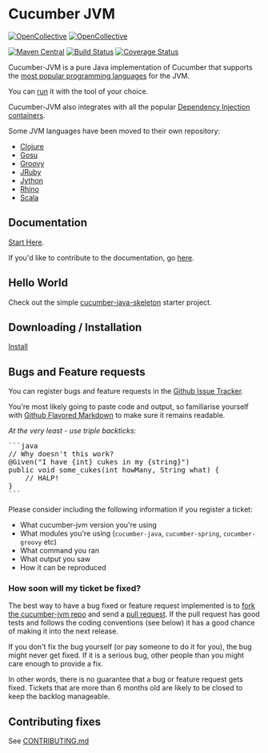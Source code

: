# Cucumber JVM

[![OpenCollective](https://opencollective.com/cucumber/backers/badge.svg)](https://opencollective.com/cucumber) 
[![OpenCollective](https://opencollective.com/cucumber/sponsors/badge.svg)](https://opencollective.com/cucumber)

[![Maven Central](https://maven-badges.herokuapp.com/maven-central/io.cucumber/cucumber-jvm/badge.svg)](https://maven-badges.herokuapp.com/maven-central/io.cucumber/cucumber-jvm)
[![Build Status](https://travis-ci.org/cucumber/cucumber-jvm.svg?branch=master)](https://travis-ci.org/cucumber/cucumber-jvm)
[![Coverage Status](https://coveralls.io/repos/github/cucumber/cucumber-jvm/badge.svg?branch=master)](https://coveralls.io/github/cucumber/cucumber-jvm?branch=master)

Cucumber-JVM is a pure Java implementation of Cucumber that supports the [most popular programming languages](https://cucumber.io/docs/reference/jvm#running) for the JVM.

You can [run](https://cucumber.io/docs/reference/jvm#running) it with the tool of your choice.

Cucumber-JVM also integrates with all the popular [Dependency Injection containers](https://cucumber.io/docs/reference/java-di).

Some JVM languages have been moved to their own repository:
* [Clojure](https://github.com/cucumber/cucumber-jvm-clojure)
* [Gosu](https://github.com/cucumber/cucumber-jvm-gosu)
* [Groovy](https://github.com/cucumber/cucumber-jvm-groovy)
* [JRuby](https://github.com/cucumber/cucumber-jvm-jruby)
* [Jython](https://github.com/cucumber/cucumber-jvm-jython)
* [Rhino](https://github.com/cucumber/cucumber-jvm-rhino)
* [Scala](https://github.com/cucumber/cucumber-jvm-scala)

## Documentation

[Start Here](https://cucumber.io/docs).

If you'd like to contribute to the documentation, go [here](https://github.com/cucumber/docs.cucumber.io).

## Hello World

Check out the simple [cucumber-java-skeleton](https://github.com/cucumber/cucumber-java-skeleton) starter project.

## Downloading / Installation

[Install](https://cucumber.io/docs/reference/jvm#installation)

## Bugs and Feature requests

You can register bugs and feature requests in the [Github Issue Tracker](https://github.com/cucumber/cucumber-jvm/issues).

You're most likely going to paste code and output, so familiarise yourself with
[Github Flavored Markdown](https://help.github.com/articles/github-flavored-markdown) to make sure it remains readable.

*At the very least - use triple backticks*:

<pre>
```java
// Why doesn't this work?
@Given("I have {int} cukes in my {string}")
public void some_cukes(int howMany, String what) {
    // HALP!
}
```
</pre>

Please consider including the following information if you register a ticket:

* What cucumber-jvm version you're using
* What modules you're using (`cucumber-java`, `cucumber-spring`, `cucumber-groovy` etc)
* What command you ran
* What output you saw
* How it can be reproduced

### How soon will my ticket be fixed?

The best way to have a bug fixed or feature request implemented is to
[fork the cucumber-jvm repo](http://help.github.com/fork-a-repo/) and send a
[pull request](http://help.github.com/send-pull-requests/).
If the pull request has good tests and follows the coding conventions (see below) it has a good chance of
making it into the next release.

If you don't fix the bug yourself (or pay someone to do it for you), the bug might never get fixed. If it is a serious
bug, other people than you might care enough to provide a fix.

In other words, there is no guarantee that a bug or feature request gets fixed. Tickets that are more than 6 months old
are likely to be closed to keep the backlog manageable.

## Contributing fixes

See [CONTRIBUTING.md](https://github.com/cucumber/cucumber-jvm/blob/master/CONTRIBUTING.md)
